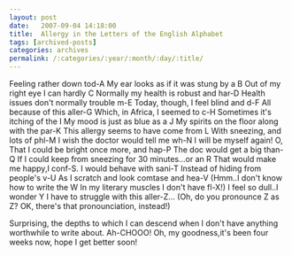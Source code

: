 ```yaml
---
layout: post
date:	2007-09-04 14:18:00
title:  Allergy in the Letters of the English Alphabet
tags: [archived-posts]
categories: archives
permalink: /:categories/:year/:month/:day/:title/
---
```

Feeling rather down tod-A
My ear looks as if it was stung by a B
Out of my right eye I can hardly C
Normally my health is robust and har-D
Health issues don't normally trouble m-E
Today, though, I feel blind and d-F
All because of this aller-G
Which, in Africa, I seemed to c-H
Sometimes it's itching of the I
My mood is just as blue as a J
My spirits on the floor along with the par-K
This allergy seems to have come from L
With sneezing, and lots of phl-M
I wish the doctor would tell me wh-N
I will be myself again! O,
That I could be bright once more, and hap-P
The doc would get a big than-Q
If I could keep from sneezing for 30 minutes...or an  R
That would make me happy,I conf-S.
I would behave with sani-T
Instead of hiding from people's v-U
As I scratch and look comtase and hea-V
(Hmm..I don't know how to write the W
In my literary muscles I don't have fl-X!)
I feel so dull..I wonder Y
I have to struggle with this aller-Z...
(Oh, do you pronounce Z as Z?
OK, there's that pronounciation, instead!)


Surprising, the depths to which I can descend when I don't have anything worthwhile to write about. Ah-CHOOO!
Oh, my goodness,it's been four weeks now, hope I get better soon!
